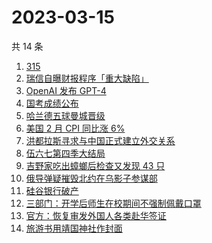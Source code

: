 # 2023-03-15

共 14 条

<!-- BEGIN -->
<!-- 最后更新时间 Wed Mar 15 2023 16:10:27 GMT+0800 (China Standard Time) -->

1. [315](https://www.zhihu.com/search?q=315)
1. [瑞信自曝财报程序「重大缺陷」](https://www.zhihu.com/search?q=%09%E7%91%9E%E4%BF%A1%E8%87%AA%E6%9B%9D%E8%B4%A2%E6%8A%A5%E7%A8%8B%E5%BA%8F%E3%80%8C%E9%87%8D%E5%A4%A7%E7%BC%BA%E9%99%B7%E3%80%8D)
1. [OpenAI 发布 GPT-4](https://www.zhihu.com/search?q=OpenAI%20%E5%8F%91%E5%B8%83%20GPT-4)
1. [国考成绩公布](https://www.zhihu.com/search?q=%E5%9B%BD%E8%80%83%E6%88%90%E7%BB%A9%E5%85%AC%E5%B8%83)
1. [哈兰德五球曼城晋级](https://www.zhihu.com/search?q=%E5%93%88%E5%85%B0%E5%BE%B7%E4%BA%94%E7%90%83%E6%9B%BC%E5%9F%8E%E6%99%8B%E7%BA%A7)
1. [美国 2 月 CPI 同比涨 6%](https://www.zhihu.com/search?q=%E7%BE%8E%E5%9B%BD%202%20%E6%9C%88%20CPI%20%E5%90%8C%E6%AF%94%E6%B6%A8%206%25%20)
1. [洪都拉斯寻求与中国正式建立外交关系](https://www.zhihu.com/search?q=%E6%B4%AA%E9%83%BD%E6%8B%89%E6%96%AF%E5%AF%BB%E6%B1%82%E4%B8%8E%E4%B8%AD%E5%9B%BD%E6%AD%A3%E5%BC%8F%E5%BB%BA%E7%AB%8B%E5%A4%96%E4%BA%A4%E5%85%B3%E7%B3%BB)
1. [伍六七第四季大结局](https://www.zhihu.com/search?q=%E4%BC%8D%E5%85%AD%E4%B8%83%E7%AC%AC%E5%9B%9B%E5%AD%A3%E5%A4%A7%E7%BB%93%E5%B1%80)
1. [吉野家吃出蟑螂后检查又发现 43 只](https://www.zhihu.com/search?q=%E5%90%89%E9%87%8E%E5%AE%B6%E5%90%83%E5%87%BA%E8%9F%91%E8%9E%82%E5%90%8E%E6%A3%80%E6%9F%A5%E5%8F%88%E5%8F%91%E7%8E%B0%2043%20%E5%8F%AA)
1. [俄导弹疑摧毁北约在乌影子参谋部](https://www.zhihu.com/search?q=%E4%BF%84%E5%AF%BC%E5%BC%B9%E7%96%91%E6%91%A7%E6%AF%81%E5%8C%97%E7%BA%A6%E5%9C%A8%E4%B9%8C%E5%BD%B1%E5%AD%90%E5%8F%82%E8%B0%8B%E9%83%A8)
1. [硅谷银行破产](https://www.zhihu.com/search?q=%E7%A1%85%E8%B0%B7%E9%93%B6%E8%A1%8C%E7%A0%B4%E4%BA%A7)
1. [三部门：开学后师生在校期间不强制佩戴口罩](https://www.zhihu.com/search?q=%E4%B8%89%E9%83%A8%E9%97%A8%EF%BC%9A%E5%BC%80%E5%AD%A6%E5%90%8E%E5%B8%88%E7%94%9F%E5%9C%A8%E6%A0%A1%E6%9C%9F%E9%97%B4%E4%B8%8D%E5%BC%BA%E5%88%B6%E4%BD%A9%E6%88%B4%E5%8F%A3%E7%BD%A9)
1. [官方：恢复审发外国人各类赴华签证](https://www.zhihu.com/search?q=%E5%AE%98%E6%96%B9%EF%BC%9A%E6%81%A2%E5%A4%8D%E5%AE%A1%E5%8F%91%E5%A4%96%E5%9B%BD%E4%BA%BA%E5%90%84%E7%B1%BB%E8%B5%B4%E5%8D%8E%E7%AD%BE%E8%AF%81)
1. [旅游书用靖国神社作封面](https://www.zhihu.com/search?q=%E6%97%85%E6%B8%B8%E4%B9%A6%E7%94%A8%E9%9D%96%E5%9B%BD%E7%A5%9E%E7%A4%BE%E4%BD%9C%E5%B0%81%E9%9D%A2)

<!-- END -->
